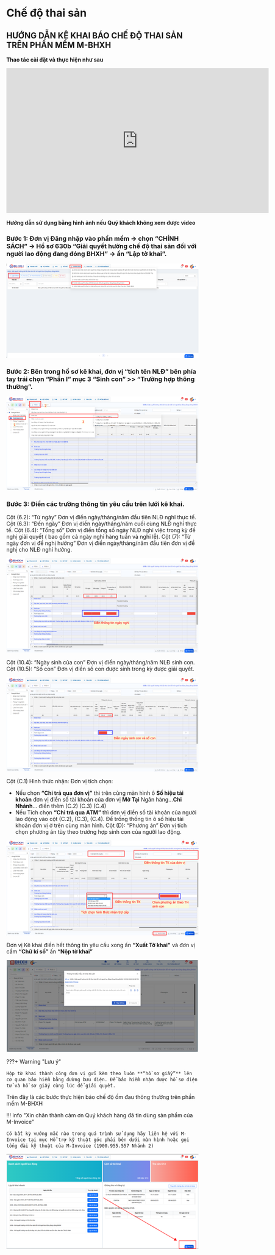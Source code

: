 # **Chế độ thai sản**

## **HƯỚNG DẪN KÊ KHAI BÁO CHẾ ĐỘ THAI SẢN TRÊN PHẦN MỀM M-BHXH**

**Thao tác cài đặt và thực hiện như sau**

<iframe style="width: 43rem; height: 380px" src="https://www.youtube.com/embed/dR_VqwkNnis?si=Oi5w27gJsPowj-a3" title="YouTube video player" frameborder="0" allow="accelerometer; autoplay; clipboard-write; encrypted-media; gyroscope; picture-in-picture; web-share" referrerpolicy="strict-origin-when-cross-origin" allowfullscreen></iframe>

**Hướng dẫn sử dụng bằng hình ảnh nếu Quý khách không xem được video**

### Bước 1: Đơn vị Đăng nhập vào phần mềm → chọn “CHÍNH SÁCH” → Hồ sơ 630b “Giải quyết hưởng chế độ thai sản đối với người lao động đang đóng BHXH” → ấn “Lập tờ khai”.

![Hình 1](../../assets/images/mBHXH/che-do-thai-san_1.png)

### Bước 2: Bên trong hồ sơ kê khai, đơn vị “tích tên NLĐ” bên phía tay trái chọn “Phần I” mục 3 “Sinh con” >> “Trường hợp thông thường”.

![Hình 2](../../assets/images/mBHXH/che-do-thai-san_2.png)

### Bước 3: Điền các trường thông tin yêu cầu trên lưới kê khai.

Cột (6.2): “Từ ngày” Đơn vị điền ngày/tháng/năm đầu tiên NLĐ nghỉ thực tế.
Cột (6.3): “Đến ngày” Đơn vị điền ngày/tháng/năm cuối cùng NLĐ nghỉ thực tế.
Cột (6.4): “Tổng số” Đơn vị điền tổng số ngày NLĐ nghỉ việc trong kỳ đề nghị giải quyết ( bao gồm cả ngày nghỉ hàng tuần và nghỉ lễ).
Cột (7): “Từ ngày đơn vị đề nghị hưởng” Đơn vị điền ngày/tháng/năm đầu tiên đơn vị đề nghị cho NLĐ nghỉ hưởng.

![Hình 3](../../assets/images/mBHXH/che-do-thai-san_3.png)

Cột (10.4): “Ngày sinh của con” Đơn vị điền ngày/tháng/năm NLĐ sinh con.
Cột (10.5): “Số con” Đơn vị điền số con được sinh trong kỳ được giải quyết.

![Hình 4](../../assets/images/mBHXH/che-do-thai-san_4.png)

Cột (C.1) Hình thức nhận: Đơn vị tích chọn:

- Nếu chọn **“Chi trả qua đơn vị”** thì trên cùng màn hình ô **Số hiệu tài khoản** đơn vị điền số tài khoản của đơn vị **Mở Tại** Ngân hàng…**Chi Nhánh**… điền thêm (C.2) (C.3) (C.4)
- Nếu Tích chọn **“Chi trả qua ATM”** thì đơn vị điền số tài khoản của người lao động vào cột (C.2), (C.3), (C.4). Để trống thống tin ô số hiệu tài khoản đơn vị ở trên cùng màn hình.
  Cột (D): “Phương án” Đơn vị tích chọn phương án tùy theo trường hợp sinh con của người lao động.

![Hình 5](../../assets/images/mBHXH/che-do-thai-san_5.png)

Đơn vị Kê khai điền hết thông tin yêu cầu xong ấn **“Xuất Tờ khai"** và đơn vị cắm **“Chữ kí số”** ấn **“Nộp tờ khai”**

![Hình 6](../../assets/images/mBHXH/che-do-thai-san_6.png)

???+ Warning "Lưu ý"

    Hộp tờ khai thành công đơn vị gửi kèm theo luôn **“hồ sơ giấy”** lên cơ quan bảo hiểm bằng đường bưu điện. Để bảo hiểm nhận được hồ sơ điện tử và hồ sơ giấy cùng lúc để giải quyết.

Trên đây là các bước thực hiện báo chế độ ốm đau thông thường trên phần mềm M-BHXH

!!! info "Xin chân thành cảm ơn Quý khách hàng đã tin dùng sản phẩm của M-Invoice"

    Có bất kỳ vướng mắc nào trong quá trình sử dụng hãy liên hệ với M-Invoice tại mục Hỗ trợ kỹ thuật góc phải bên dưới màn hình hoặc gọi tổng đài kỹ thuật của M-Invoice (1900.955.557 Nhánh 2)

![Hình 7](../../assets/images/mBHXH/hotro.png)
